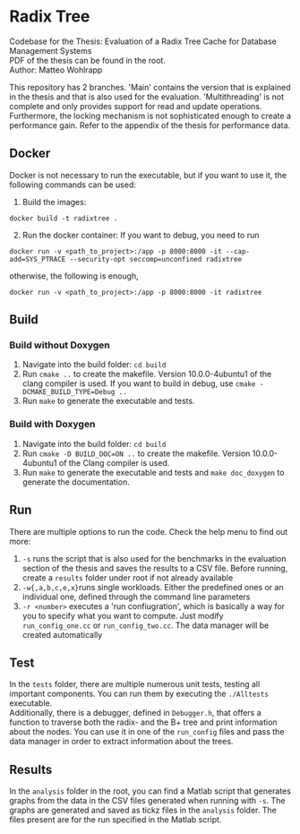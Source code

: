 # Radix Tree

Codebase for the Thesis: Evaluation of a Radix Tree Cache for Database Management Systems <br>
PDF of the thesis can be found in the root. <br>
Author: Matteo Wohlrapp <br>

This repository has 2 branches. 'Main' contains the version that is explained in the thesis and that is also used for the evaluation. 'Multithreading' is not complete and only provides support for read and update operations. Furthermore, the locking mechanism is not sophisticated enough to create a performance gain. Refer to the appendix of the thesis for performance data. <br>


## Docker 
Docker is not necessary to run the executable, but if you want to use it, the following commands can be used: <br>
1. Build the images: 
```
docker build -t radixtree .
```
2. Run the docker container: 
If you want to debug, you need to run <br>
```
docker run -v <path_to_project>:/app -p 8000:8000 -it --cap-add=SYS_PTRACE --security-opt seccomp=unconfined radixtree
```
otherwise, the following is enough, 
```
docker run -v <path_to_project>:/app -p 8000:8000 -it radixtree
```

## Build

### Build without Doxygen

1. Navigate into the build folder: `cd build`
2. Run `cmake ..` to create the makefile. Version 10.0.0-4ubuntu1 of the clang compiler is used. If you want to build in debug, use `cmake -DCMAKE_BUILD_TYPE=Debug ..`
3. Run `make` to generate the executable and tests.

### Build with Doxygen

1. Navigate into the build folder: `cd build`
2. Run `cmake -D BUILD_DOC=ON ..` to create the makefile. Version 10.0.0-4ubuntu1 of the Clang compiler is used.
3. Run `make` to generate the executable and tests and `make doc_doxygen` to generate the documentation.

## Run 
There are multiple options to run the code. Check the help menu to find out more: <br>
1. `-s` runs the script that is also used for the benchmarks in the evaluation section of the thesis and saves the results to a CSV file. Before running, create a `results` folder under root if not already available
2. `-w{,a,b,c,e,x}`runs single workloads. Either the predefined ones or an individual one, defined through the command line parameters
3. `-r <number>` executes a 'run confiugration', which is basically a way for you to specify what you want to compute. Just modify `run_config_one.cc` or `run_config_two.cc`. The data manager will be created automatically

## Test
In the `tests` folder, there are multiple numerous unit tests, testing all important components. You can run them by executing the `./Alltests` executable. <br>
Additionally, there is a debugger, defined in `Debugger.h`, that offers a function to traverse both the radix- and the B+ tree and print information about the nodes. You can use it in one of the `run_config` files and pass the data manager in order to extract information about the trees.

## Results 
In the `analysis` folder in the root, you can find a Matlab script that generates graphs from the data in the CSV files generated when running with `-s`. 
The graphs are generated and saved as tickz files in the `analysis` folder. The files present are for the run specified in the Matlab script.
